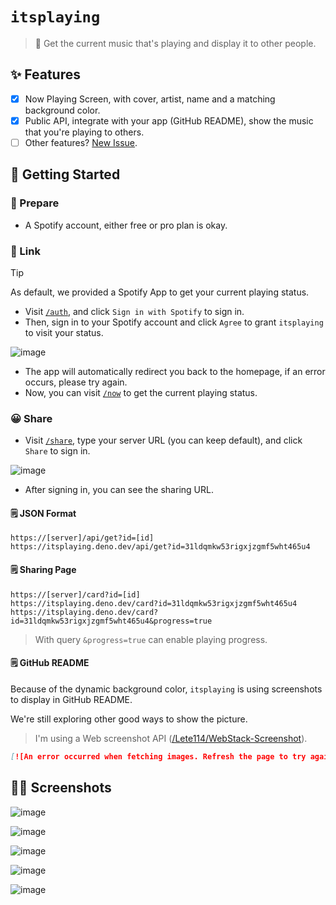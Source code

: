 # `itsplaying`

> 🎵 Get the current music that's playing and display it to other people.

## ✨ Features

- [x] Now Playing Screen, with cover, artist, name and a matching background color.
- [x] Public API, integrate with your app (GitHub README), show the music that you're playing to others.
- [ ] Other features? [New Issue](https://github.com/ocoke/itsplaying/issues/new).

## 🙌 Getting Started

### 🤔 Prepare

<!-- - A way to deploy `itsplaying` (serverless platforms are recommended). -->
- A Spotify account, either free or pro plan is okay.

### 🔗 Link

> [!TIP]
> As default, we provided a Spotify App to get your current playing status.

- Visit [`/auth`](https://itsplaying.deno.dev/auth), and click `Sign in with Spotify` to sign in.
- Then, sign in to your Spotify account and click `Agree` to grant `itsplaying` to visit your status.

![image](https://github.com/ocoke/itsplaying/assets/71591824/29278fb3-d0d5-4577-900b-dd7438b44465)

- The app will automatically redirect you back to the homepage, if an error occurs, please try again.
- Now, you can visit [`/now`](https://itsplaying.deno.dev/now) to get the current playing status.

### 😀 Share

- Visit [`/share`](https://itsplaying.deno.dev/share), type your server URL (you can keep default), and click `Share` to sign in.

![image](https://github.com/ocoke/itsplaying/assets/71591824/aa7fbe99-36ea-4b27-9d37-96b11a7373aa)

- After signing in, you can see the sharing URL.

#### 🗒️ JSON Format

```
https://[server]/api/get?id=[id]
https://itsplaying.deno.dev/api/get?id=31ldqmkw53rigxjzgmf5wht465u4
```

#### 🗒️ Sharing Page

```
https://[server]/card?id=[id]
https://itsplaying.deno.dev/card?id=31ldqmkw53rigxjzgmf5wht465u4
https://itsplaying.deno.dev/card?id=31ldqmkw53rigxjzgmf5wht465u4&progress=true
```

> With query `&progress=true` can enable playing progress.

#### 🗒️ GitHub README

Because of the dynamic background color, `itsplaying` is using screenshots to display in GitHub README.

We're still exploring other good ways to show the picture.

> I'm using a Web screenshot API ([/Lete114/WebStack-Screenshot](https://github.com/Lete114/WebStack-Screenshot)).

```markdown
[![An error occurred when fetching images. Refresh the page to try again, or click here to open the link. ](https://webstack-screenshot.vercel.app/?url=https%3A%2F%2Fitsplaying.deno.dev%2Fcard%3Fid%3D31ldqmkw53rigxjzgmf5wht465u4%26progress%3Dtrue&viewport=1200x600&timeout=0&cache=5)](https://itsplaying.deno.dev/card?id=31ldqmkw53rigxjzgmf5wht465u4&progress=true)
```



## 👨‍💻 Screenshots

![image](https://github.com/ocoke/itsplaying/assets/71591824/37a55ab7-c5aa-428d-9dad-7be6dd9032af)

![image](https://github.com/ocoke/itsplaying/assets/71591824/7e6bdb02-9554-46e6-bc96-ec79723326e0)

![image](https://github.com/ocoke/itsplaying/assets/71591824/15cd574f-2401-4dd6-bb24-433b5d6ff1a2)

![image](https://github.com/ocoke/itsplaying/assets/71591824/5558bed6-d21e-423e-a50b-b63ff20c383d)

![image](https://github.com/ocoke/itsplaying/assets/71591824/4ac55e15-b158-4fe2-b152-0fccc542444d)
